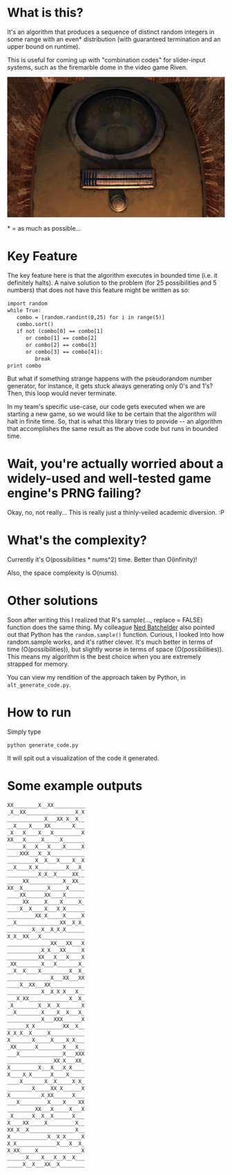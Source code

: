 What is this?
=============

It's an algorithm that produces a sequence of distinct random integers in some range with an even\* distribution (with guaranteed termination and an upper bound on runtime).

This is useful for coming up with "combination codes" for slider-input systems, such as the firemarble dome in the video game Riven.

![One of the firemarble domes in RIVEN](https://github.com/philip-peterson/slider-combo/raw/master/dome.png)

\* = as much as possible...

Key Feature
====

The key feature here is that the algorithm executes in bounded time (i.e. it definitely halts). A naive solution to the problem (for 25 possibilities and 5 numbers) that does not have this feature might be written as so:

```
import random
while True:
   combo = [random.randint(0,25) for i in range(5)]
   combo.sort()
   if not (combo[0] == combo[1]
      or combo[1] == combo[2]
      or combo[2] == combo[3]
      or combo[3] == combo[4]):
         break
print combo
````

But what if something strange happens with the pseudorandom number generator, for instance, it gets stuck always generating only 0's and 1's? Then, this loop would never terminate.

In my team's specific use-case, our code gets executed when we are starting a new game, so we would like to be certain that the algorithm will halt in finite time. So, that is what this library tries to provide -- an algorithm that accomplishes the same result as the above code but runs in bounded time.

Wait, you're actually worried about a widely-used and well-tested game engine's PRNG failing?
==========

Okay, no, not really... This is really just a thinly-veiled academic diversion. :P

What's the complexity?
======================
Currently it's O(possibilities * nums^2) time. Better than O(infinity)!

Also, the space complexity is O(nums).

Other solutions
===============
Soon after writing this I realized that R's sample(..., replace = FALSE) function does the same thing. My colleague [Ned Batchelder](https://github.com/nedbat) also pointed out that Python has the `random.sample()` function. Curious, I looked into how random.sample works, and it's rather clever. It's much better in terms of time (O(possibilities)), but slightly worse in terms of space (O(possibilities)). This means my algorithm is the best choice when you are extremely strapped for memory.

You can view my rendition of the approach taken by Python, in `alt_generate_code.py`.

How to run
==========

Simply type

```
python generate_code.py
```

It will spit out a visualization of the code it generated.

Some example outputs
====================

```
XX________X__XX__________
_X__XX________________X_X
____________X___XX_X__X__
__X____X____XX_______X___
_X___X____X___X_________X
XX___X_____X_____X_______
_____X___X___X____X_____X
____XXX___X__X___________
_________X__X___X____X__X
__X____X_X_________X___X_
__________X_X__X_____XX__
_____XX___________X__XX__
XX__X________X_____X_____
____XX______XX____X______
_____XX_____X____X_____X_
____X__X____X___X_X______
_________XX_X_____X_____X
__X______________XX__X_X_
________X__X__X_X_X______
X_X__XX___X______________
______________XX___XX___X
___________X_X___XX_____X
__________XX___X___X____X
_XX________X___X_______X_
__X__X____X_________X__X_
______________X___XX___XX
____X__XX___XX___________
___________X__X_X_X___X__
___X_XX_____________X__X_
_X________X__X__X_______X
__X________X____X__X___X_
___________X___XXX______X
______X_X_________XX__X__
X_X_X__X_____X___________
X_______X_____X____X_X___
_XX______X________X___X__
___X______________X___XXX
_______________XX_X___XX_
X_________X___X___X_X____
X____X_X______X____X_____
____X_______X__X_____X_X_
________X_____XX_X______X
X__________X_XX______X___
___X_________X____X____XX
_________XX___X_____X___X
_X______X__X__X______X___
X____XX_____X_________X__
XX_X__X_______________X__
X____________X__X_X_____X
X_X_____________X___X__X_
X_XX_____X______________X
______X____X___X__X__X___
_____X__X___XX__X________
```
